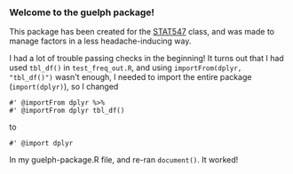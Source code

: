 <!-- README.md is generated from README.Rmd. Please edit that file -->
### Welcome to the guelph package!

This package has been created for the [STAT547](http://stat545-ubc.github.io/) class, and was made to manage factors in a less headache-inducing way.

I had a lot of trouble passing checks in the beginning! It turns out that I had used `tbl_df()` in `test_freq_out.R`, and using `importFrom(dplyr, "tbl_df()")` wasn't enough, I needed to import the entire package (`import(dplyr)`), so I changed

    #' @importFrom dplyr %>%
    #' @importFrom dplyr tbl_df()

to

    #' @import dplyr

In my guelph-package.R file, and re-ran `document()`. It worked!
